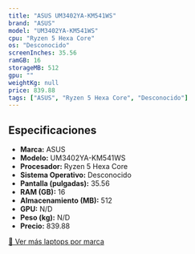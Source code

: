 ```yaml
---
title: "ASUS UM3402YA-KM541WS"
brand: "ASUS"
model: "UM3402YA-KM541WS"
cpu: "Ryzen 5 Hexa Core"
os: "Desconocido"
screenInches: 35.56
ramGB: 16
storageMB: 512
gpu: ""
weightKg: null
price: 839.88
tags: ["ASUS", "Ryzen 5 Hexa Core", "Desconocido"]
---
```

## Especificaciones

- **Marca:** ASUS
- **Modelo:** UM3402YA-KM541WS
- **Procesador:** Ryzen 5 Hexa Core
- **Sistema Operativo:** Desconocido
- **Pantalla (pulgadas):** 35.56
- **RAM (GB):** 16
- **Almacenamiento (MB):** 512
- **GPU:** N/D
- **Peso (kg):** N/D
- **Precio:** 839.88

[:rocket: Ver más laptops por marca](/brand/asus)
